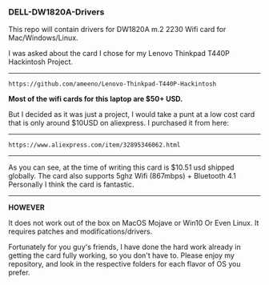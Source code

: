 ### DELL-DW1820A-Drivers
This repo will contain drivers for DW1820A m.2 2230 Wifi card for Mac/Windows/Linux.



I was asked about the card I chose for my Lenovo Thinkpad T440P Hackintosh Project.
***
    https://github.com/ameeno/Lenovo-Thinkpad-T440P-Hackintosh


**Most of the wifi cards for this laptop are $50+ USD.**

But I decided as it was just a project, I would take a punt at a low cost card that is only around $10USD on aliexpress.
I purchased it from here:
***
    https://www.aliexpress.com/item/32895346062.html
***


As you can see, at the time of writing this card is $10.51 usd shipped globally.
The card also supports 5ghz Wifi (867mbps) + Bluetooth 4.1
Personally I think the card is fantastic.

***

**HOWEVER**

It does not work out of the box on MacOS Mojave or Win10 Or Even Linux.
It requires patches and modifications/drivers.

Fortunately for you guy's friends, I have done the hard work already in getting the card fully working, so you don't have to.
Please enjoy my repository, and look in the respective folders for each flavor of OS you prefer.


